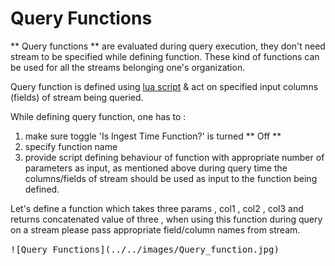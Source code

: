 # Query Functions

** Query functions ** are evaluated during query execution, they don't need stream to be specified while defining function. These kind of functions can be used for all the streams belonging one's organization.

Query function is defined using [lua script](https://www.lua.org/) & act on specified input columns (fields) of stream being queried.

While defining query function, one has to :

1. make sure toggle 'Is Ingest Time Function?' is turned ** Off ** 
1. specify function name
1. provide script defining behaviour of function with appropriate number of parameters as input, as mentioned above during query time the columns/fields of stream should be used as input to the function being defined.

Let's define a function which takes three params , col1 , col2 , col3 and returns concatenated value of three , when using this function during query on a stream please pass appropriate field/column names from stream.

<kbd>
![Query Functions](../../images/Query_function.jpg)
</kbd>